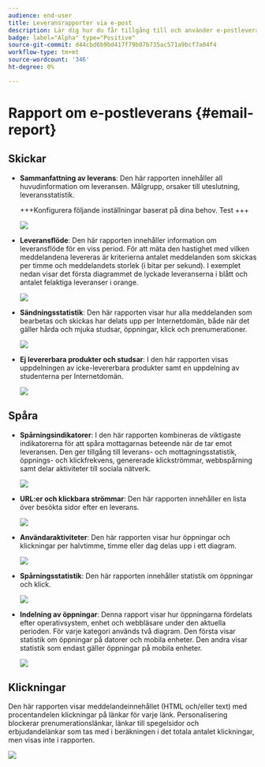 ```yaml
---
audience: end-user
title: Leveransrapporter via e-post
description: Lär dig hur du får tillgång till och använder e-postleveransrapporter
badge: label="Alpha" type="Positive"
source-git-commit: d44cbd6b9bd417f79b07b735ac571a9bcf7a04f4
workflow-type: tm+mt
source-wordcount: '346'
ht-degree: 0%

---
```


# Rapport om e-postleverans {#email-report}

## Skickar

* **Sammanfattning av leverans**: Den här rapporten innehåller all huvudinformation om leveransen. Målgrupp, orsaker till uteslutning, leveransstatistik.

  +++Konfigurera följande inställningar baserat på dina behov.
Test
+++

  ![](assets/reporting3.png)

* **Leveransflöde**: Den här rapporten innehåller information om leveransflöde för en viss period. För att mäta den hastighet med vilken meddelandena levereras är kriterierna antalet meddelanden som skickas per timme och meddelandets storlek (i bitar per sekund). I exemplet nedan visar det första diagrammet de lyckade leveranserna i blått och antalet felaktiga leveranser i orange.

  ![](assets/reporting3bis.png)

* **Sändningsstatistik**: Den här rapporten visar hur alla meddelanden som bearbetas och skickas har delats upp per Internetdomän, både när det gäller hårda och mjuka studsar, öppningar, klick och prenumerationer.

  ![](assets/reporting4.png)

* **Ej levererbara produkter och studsar**: I den här rapporten visas uppdelningen av icke-levererbara produkter samt en uppdelning av studenterna per Internetdomän.

  ![](assets/reporting5.png)

## Spåra

* **Spårningsindikatorer**: I den här rapporten kombineras de viktigaste indikatorerna för att spåra mottagarnas beteende när de tar emot leveransen. Den ger tillgång till leverans- och mottagningsstatistik, öppnings- och klickfrekvens, genererade klickströmmar, webbspårning samt delar aktiviteter till sociala nätverk.

  ![](assets/reporting6.png)

* **URL:er och klickbara strömmar**: Den här rapporten innehåller en lista över besökta sidor efter en leverans.

  ![](assets/reporting7.png)

* **Användaraktiviteter**: Den här rapporten visar hur öppningar och klickningar per halvtimme, timme eller dag delas upp i ett diagram.

  ![](assets/reporting8.png)

* **Spårningsstatistik**: Den här rapporten innehåller statistik om öppningar och klick.

  ![](assets/reporting9.png)

* **Indelning av öppningar**: Denna rapport visar hur öppningarna fördelats efter operativsystem, enhet och webbläsare under den aktuella perioden. För varje kategori används två diagram. Den första visar statistik om öppningar på datorer och mobila enheter. Den andra visar statistik som endast gäller öppningar på mobila enheter.

  ![](assets/reporting10.png)

## Klickningar

Den här rapporten visar meddelandeinnehållet (HTML och/eller text) med procentandelen klickningar på länkar för varje länk. Personalisering blockerar prenumerationslänkar, länkar till spegelsidor och erbjudandelänkar som tas med i beräkningen i det totala antalet klickningar, men visas inte i rapporten.

![](assets/reporting11.png)
